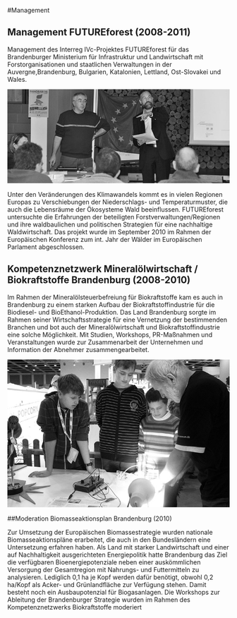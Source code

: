 #Management

## Management FUTUREforest (2008-2011)

Management des Interreg IVc-Projektes FUTUREforest für das Brandenburger Ministerium für Infrastruktur und Landwirtschaft mit Forstorganisationen und staatlichen Verwaltungen in der Auvergne,Brandenburg, Bulgarien, Katalonien, Lettland, Ost-Slovakei und Wales.

![Menschen](../_ressources/img/futureforest_1.jpg)

Unter den Veränderungen des Klimawandels kommt es in vielen Regionen Europas zu Verschiebungen der Niederschlags- und Temperaturmuster, die auch die Lebensräume der Ökosysteme Wald beeinflussen. FUTUREforest untersuchte die Erfahrungen der beteiligten Forstverwaltungen/Regionen und ihre waldbaulichen und politischen Strategien für eine nachhaltige Waldwirtschaft. Das projekt wurde im September 2010 im Rahmen der Europäischen Konferenz zum int. Jahr der Wälder im Europäischen Parlament abgeschlossen.


## Kompetenznetzwerk Mineralölwirtschaft / Biokraftstoffe Brandenburg (2008-2010)

Im Rahmen der Mineralölsteuerbefreiung für Biokraftstoffe kam es auch in Brandenburg zu einem starken Aufbau der Biokraftstoffindustrie für die Biodiesel- und BioEthanol-Produktion. Das Land Brandenburg sorgte im Rahmen seiner Wirtschaftsstrategie für eine Vernetzung der bestimmenden Branchen und bot auch der Mineralölwirtschaft und Biokraftstoffindustrie eine solche Möglichkeit. Mit Studien, Workshops, PR-Maßnahmen und Veranstaltungen wurde zur Zusammenarbeit der Unternehmen und Information der Abnehmer zusammengearbeitet.

![Schülerexperiment](../_ressources/img/guenewoche.jpg)


##Moderation Biomasseaktionsplan Brandenburg (2010)

Zur Umsetzung der Europäischen Biomassestrategie wurden nationale Biomasseaktionspläne erarbeitet, die auch in den Bundesländern eine Untersetzung erfahren haben. Als Land mit starker Landwirtschaft und einer auf Nachhaltigkeit ausgerichteten Energiepolitik hatte Brandenburg das Ziel die verfügbaren Bioenergiepotenziale neben einer auskömmlichen Versorgung der Gesamtregion mit Nahrungs- und Futtermitteln zu analysieren. Lediglich 0,1 ha je Kopf werden dafür benötigt, obwohl 0,2 ha/Kopf als Acker- und Grünlandfläche zur Verfügung stehen. Damit besteht noch ein Ausbaupotenzial für Biogasanlagen. Die Workshops zur Ableitung der Brandenburger Strategie wurden im Rahmen des Kompetenznetzwerks Biokraftstoffe moderiert
